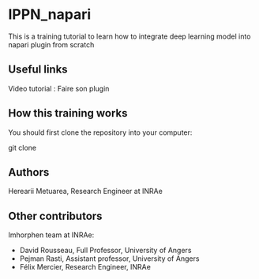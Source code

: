 # IPPN_napari

This is a training tutorial to learn how to integrate deep learning model into napari plugin from scratch

## Useful links

Video tutorial : Faire son plugin

## How this training works

You should first clone the repository into your computer:

git clone 

## Authors

Herearii Metuarea, Research Engineer at INRAe

## Other contributors

Imhorphen team at INRAe:

* David Rousseau, Full Professor, University of Angers
* Pejman Rasti, Assistant professor, University of Angers
* Félix Mercier, Research Engineer, INRAe